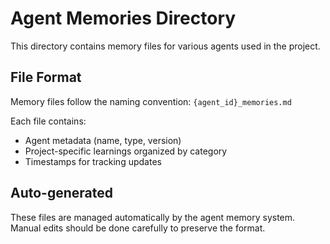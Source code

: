 # Agent Memories Directory

This directory contains memory files for various agents used in the project.

## File Format

Memory files follow the naming convention: `{agent_id}_memories.md`

Each file contains:
- Agent metadata (name, type, version)
- Project-specific learnings organized by category
- Timestamps for tracking updates

## Auto-generated

These files are managed automatically by the agent memory system.
Manual edits should be done carefully to preserve the format.
